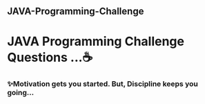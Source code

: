 ## JAVA-Programming-Challenge
# JAVA Programming Challenge Questions ...☕
### ✨Motivation gets you started. But, Discipline keeps you going...

